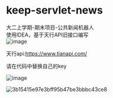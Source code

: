 # keep-servlet-news

大二上学期-期末项目-公共新闻机器人   
使用IDEA，基于天行API旧接口编写    
  ![image](https://github.com/zxhymfz/keep-servlet-news/assets/83580937/05416a61-32c1-4b7d-b9ae-2864ff38452e)



     
天行api:https://www.tianapi.com/    


    
请在代码中替换自己的key    


![image](https://github.com/zxhymfz/keep-servlet-news/assets/83580937/6c206cee-e833-4d6b-ab48-38cf2f29e3c4)  
    

![3b15415e97e3bff95b47be3bbbc43ce8](https://github.com/zxhymfz/keep-servlet-news/assets/83580937/548f9d96-bbbd-4841-9f75-5e716e8a5bf9)
